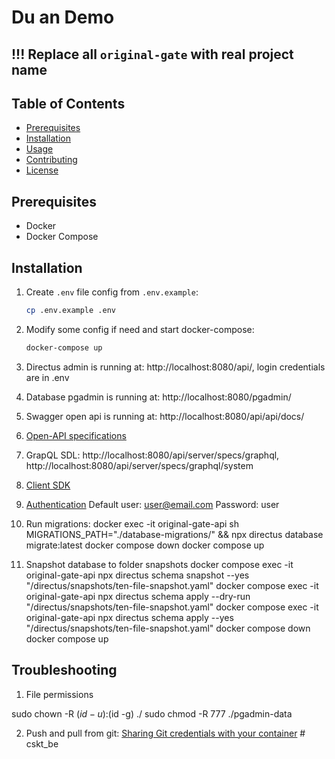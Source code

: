 # Du an Demo

## !!! Replace all `original-gate` with real project name

## Table of Contents

- [Prerequisites](#prerequisites)
- [Installation](#installation)
- [Usage](#usage)
- [Contributing](#contributing)
- [License](#license)

## Prerequisites

- Docker
- Docker Compose

## Installation

1. Create `.env` file config from `.env.example`:

   ```bash
   cp .env.example .env
   ```

2. Modify some config if need and start docker-compose:

   ```bash
   docker-compose up
   ```

3. Directus admin is running at: http://localhost:8080/api/, login credentials are in .env
4. Database pgadmin is running at: http://localhost:8080/pgadmin/
5. Swagger open api is running at: http://localhost:8080/api/api/docs/
6. [Open-API specifications](http://localhost:8080/api/server/specs/oas)
7. GrapQL SDL: http://localhost:8080/api/server/specs/graphql, http://localhost:8080/api/server/specs/graphql/system
8. [Client SDK](https://docs.directus.io/guides/sdk/getting-started.html)
9. [Authentication](https://docs.directus.io/reference/authentication.html)
   Default user: user@email.com
   Password: user
10. Run migrations:
    docker exec -it original-gate-api sh
    MIGRATIONS_PATH="./database-migrations/" && npx directus database migrate:latest
    docker compose down
    docker compose up
11. Snapshot database to folder snapshots
    docker compose exec -it original-gate-api npx directus schema snapshot --yes "/directus/snapshots/ten-file-snapshot.yaml"
    docker compose exec -it original-gate-api npx directus schema apply --dry-run "/directus/snapshots/ten-file-snapshot.yaml"
    docker compose exec -it original-gate-api npx directus schema apply --yes "/directus/snapshots/ten-file-snapshot.yaml"
    docker compose down
    docker compose up

## Troubleshooting

1. File permissions

sudo chown -R $(id -u):$(id -g) ./
sudo chmod -R 777 ./pgadmin-data

2. Push and pull from git: [Sharing Git credentials with your container](https://code.visualstudio.com/remote/advancedcontainers/sharing-git-credentials)
#   c s k t _ b e  
 